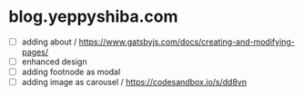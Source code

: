 # blog.yeppyshiba.com

- [ ] adding about / https://www.gatsbyjs.com/docs/creating-and-modifying-pages/
- [ ] enhanced design
- [ ] adding footnode as modal
- [ ] adding image as carousel / https://codesandbox.io/s/dd8vn
